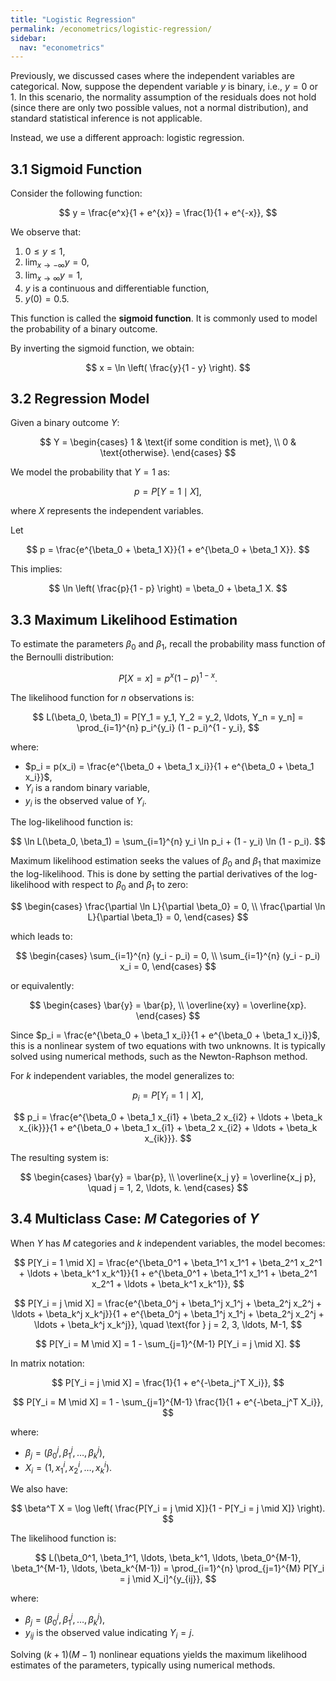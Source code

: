```yaml
---
title: "Logistic Regression"
permalink: /econometrics/logistic-regression/
sidebar:
  nav: "econometrics"
---
```


Previously, we discussed cases where the independent variables are categorical. Now, suppose the dependent variable $y$ is binary, i.e., $y = 0$ or $1$. In this scenario, the normality assumption of the residuals does not hold (since there are only two possible values, not a normal distribution), and standard statistical inference is not applicable.

Instead, we use a different approach: logistic regression.

## 3.1 Sigmoid Function

Consider the following function:

$$
y = \frac{e^x}{1 + e^{x}} = \frac{1}{1 + e^{-x}},
$$

We observe that:

1. $0 \leq y \leq 1$,
2. $\lim_{x \to -\infty} y = 0$,
3. $\lim_{x \to \infty} y = 1$,
4. $y$ is a continuous and differentiable function,
5. $y(0) = 0.5$.

This function is called the **sigmoid function**. It is commonly used to model the probability of a binary outcome.

By inverting the sigmoid function, we obtain:

$$
x = \ln \left( \frac{y}{1 - y} \right).
$$

## 3.2 Regression Model

Given a binary outcome $Y$:

$$
Y = \begin{cases}
1 & \text{if some condition is met}, \\
0 & \text{otherwise}.
\end{cases}
$$

We model the probability that $Y = 1$ as:

$$
p = P[Y = 1 \mid X],
$$

where $X$ represents the independent variables.

Let

$$
p = \frac{e^{\beta_0 + \beta_1 X}}{1 + e^{\beta_0 + \beta_1 X}}.
$$

This implies:

$$
\ln \left( \frac{p}{1 - p} \right) = \beta_0 + \beta_1 X.
$$

## 3.3 Maximum Likelihood Estimation

To estimate the parameters $\beta_0$ and $\beta_1$, recall the probability mass function of the Bernoulli distribution:

$$
P[X=x] = p^x (1 - p)^{1 - x}.
$$

The likelihood function for $n$ observations is:

$$
L(\beta_0, \beta_1) = P[Y_1 = y_1, Y_2 = y_2, \ldots, Y_n = y_n] = \prod_{i=1}^{n} p_i^{y_i} (1 - p_i)^{1 - y_i},
$$

where:

- $p_i = p(x_i) = \frac{e^{\beta_0 + \beta_1 x_i}}{1 + e^{\beta_0 + \beta_1 x_i}}$,
- $Y_i$ is a random binary variable,
- $y_i$ is the observed value of $Y_i$.

The log-likelihood function is:

$$
\ln L(\beta_0, \beta_1) = \sum_{i=1}^{n} y_i \ln p_i + (1 - y_i) \ln (1 - p_i).
$$

Maximum likelihood estimation seeks the values of $\beta_0$ and $\beta_1$ that maximize the log-likelihood. This is done by setting the partial derivatives of the log-likelihood with respect to $\beta_0$ and $\beta_1$ to zero:

$$
\begin{cases}
\frac{\partial \ln L}{\partial \beta_0} = 0, \\
\frac{\partial \ln L}{\partial \beta_1} = 0,
\end{cases}
$$

which leads to:

$$
\begin{cases}
\sum_{i=1}^{n} (y_i - p_i) = 0, \\
\sum_{i=1}^{n} (y_i - p_i) x_i = 0,
\end{cases}
$$

or equivalently:

$$
\begin{cases}
\bar{y} = \bar{p}, \\
\overline{xy} = \overline{xp}.
\end{cases}
$$

Since $p_i = \frac{e^{\beta_0 + \beta_1 x_i}}{1 + e^{\beta_0 + \beta_1 x_i}}$, this is a nonlinear system of two equations with two unknowns. It is typically solved using numerical methods, such as the Newton-Raphson method.

For $k$ independent variables, the model generalizes to:

$$
p_i = P[Y_i = 1 \mid X],
$$

$$
p_i = \frac{e^{\beta_0 + \beta_1 x_{i1} + \beta_2 x_{i2} + \ldots + \beta_k x_{ik}}}{1 + e^{\beta_0 + \beta_1 x_{i1} + \beta_2 x_{i2} + \ldots + \beta_k x_{ik}}}.
$$

The resulting system is:

$$
\begin{cases}
\bar{y} = \bar{p}, \\
\overline{x_j y} = \overline{x_j p}, \quad j = 1, 2, \ldots, k.
\end{cases}
$$

## 3.4 Multiclass Case: $M$ Categories of $Y$

When $Y$ has $M$ categories and $k$ independent variables, the model becomes:

$$
P[Y_i = 1 \mid X] = \frac{e^{\beta_0^1 + \beta_1^1 x_1^1 + \beta_2^1 x_2^1 + \ldots + \beta_k^1 x_k^1}}{1 + e^{\beta_0^1 + \beta_1^1 x_1^1 + \beta_2^1 x_2^1 + \ldots + \beta_k^1 x_k^1}},
$$

$$
P[Y_i = j \mid X] = \frac{e^{\beta_0^j + \beta_1^j x_1^j + \beta_2^j x_2^j + \ldots + \beta_k^j x_k^j}}{1 + e^{\beta_0^j + \beta_1^j x_1^j + \beta_2^j x_2^j + \ldots + \beta_k^j x_k^j}}, \quad \text{for } j = 2, 3, \ldots, M-1,
$$

$$
P[Y_i = M \mid X] = 1 - \sum_{j=1}^{M-1} P[Y_i = j \mid X].
$$

In matrix notation:

$$
P[Y_i = j \mid X] = \frac{1}{1 + e^{-\beta_j^T X_i}},
$$

$$
P[Y_i = M \mid X] = 1 - \sum_{j=1}^{M-1} \frac{1}{1 + e^{-\beta_j^T X_i}},
$$

where:

- $\beta_j = (\beta_0^j, \beta_1^j, \ldots, \beta_k^j)$,
- $X_i = (1, x_1^i, x_2^i, \ldots, x_k^i)$.

We also have:

$$
\beta^T X = \log \left( \frac{P[Y_i = j \mid X]}{1 - P[Y_i = j \mid X]} \right).
$$

The likelihood function is:

$$
L(\beta_0^1, \beta_1^1, \ldots, \beta_k^1, \ldots, \beta_0^{M-1}, \beta_1^{M-1}, \ldots, \beta_k^{M-1}) = \prod_{i=1}^{n} \prod_{j=1}^{M} P[Y_i = j \mid X_i]^{y_{ij}},
$$

where:

- $\beta_j = (\beta_0^j, \beta_1^j, \ldots, \beta_k^j)$,
- $y_{ij}$ is the observed value indicating $Y_i = j$.

Solving $(k+1)(M-1)$ nonlinear equations yields the maximum likelihood estimates of the parameters, typically using numerical methods.
